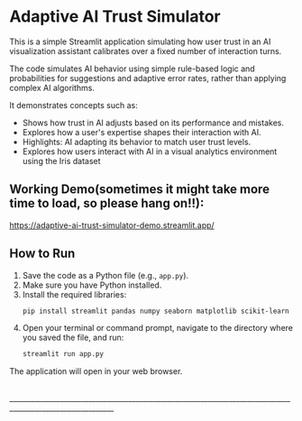 # Adaptive AI Trust Simulator  

This is a simple Streamlit application simulating how user trust in an AI visualization assistant calibrates over a fixed number of interaction turns.

The code simulates AI behavior using simple rule-based logic and probabilities for suggestions and adaptive error rates, rather than applying complex AI algorithms.

It demonstrates concepts such as:
- Shows how trust in AI adjusts based on its performance and mistakes.
- Explores how a user's expertise shapes their interaction with AI.
- Highlights: AI adapting its behavior to match user trust levels.
- Explores how users interact with AI in a visual analytics environment using the Iris dataset

## Working Demo(sometimes it might take more time to load, so please hang on!!):

https://adaptive-ai-trust-simulator-demo.streamlit.app/

## How to Run

1.  Save the code as a Python file (e.g., `app.py`).
2.  Make sure you have Python installed.
3.  Install the required libraries:
    ```bash
    pip install streamlit pandas numpy seaborn matplotlib scikit-learn
    ```
4.  Open your terminal or command prompt, navigate to the directory where you saved the file, and run:
    ```bash
    streamlit run app.py
    ```

The application will open in your web browser.

<br>
___________________________________________________________________________________________________________

